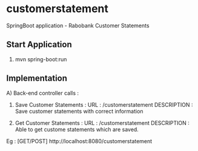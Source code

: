 # customerstatement

SpringBoot application - Rabobank Customer Statements

## Start Application
1. mvn spring-boot:run

## Implementation
A) Back-end controller calls :

1. Save Customer Statements :
	URL : /customerstatement
	DESCRIPTION : Save customer statements with correct information
	
	
2. Get Customer Statements :
	URL : /customerstatement
	DESCRIPTION : Able to get custome statements which are saved.
   

Eg : [GET/POST] http://localhost:8080/customerstatement